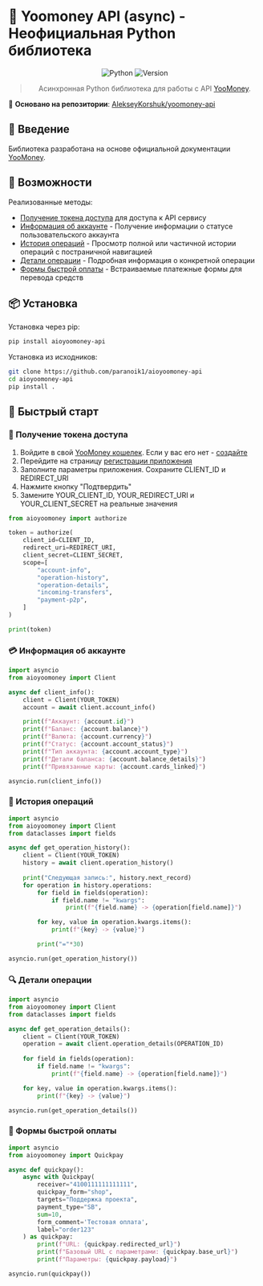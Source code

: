 # 🚀 Yoomoney API (async) - Неофициальная Python библиотека

<div style="text-align: center">
    
![Python](https://img.shields.io/badge/python-3.12+-blue.svg)
![Version](https://img.shields.io/pypi/v/aioyoomoney-api)

> Асинхронная Python библиотека для работы с API [YooMoney](https://yoomoney.ru).

</div>

🔗 **Основано на репозитории**: [AlekseyKorshuk/yoomoney-api](https://github.com/AlekseyKorshuk/yoomoney-api)

## 📖 Введение

Библиотека разработана на основе официальной документации [YooMoney](https://yoomoney.ru/docs/wallet).

## 🌟 Возможности

Реализованные методы:

- [Получение токена доступа](#access-token) для доступа к API сервису
- [Информация об аккаунте](#client-info) - Получение информации о статусе пользовательского аккаунта
- [История операций](#operation-history) - Просмотр полной или частичной истории операций с постраничной навигацией
- [Детали операции](#operation-details) - Подробная информация о конкретной операции
- [Формы быстрой оплаты](#quickpay-forms) - Встраиваемые платежные формы для перевода средств

## 📦 Установка

Установка через pip:

```bash
pip install aioyoomoney-api
```

Установка из исходников:

```bash
git clone https://github.com/paranoik1/aioyoomoney-api
cd aioyoomoney-api
pip install .
```

## 🚀 Быстрый старт

### <a name="access-token"></a>🔑 Получение токена доступа

1. Войдите в свой [YooMoney кошелек](https://yoomoney.ru). Если у вас его нет - [создайте](https://yoomoney.ru/reg)
2. Перейдите на страницу [регистрации приложения](https://yoomoney.ru/myservices/new)
3. Заполните параметры приложения. Сохраните CLIENT_ID и REDIRECT_URI
4. Нажмите кнопку "Подтвердить"
5. Замените YOUR_CLIENT_ID, YOUR_REDIRECT_URI и YOUR_CLIENT_SECRET на реальные значения

```python
from aioyoomoney import authorize

token = authorize(
    client_id=CLIENT_ID,
    redirect_uri=REDIRECT_URI,
    client_secret=CLIENT_SECRET,
    scope=[
        "account-info",
        "operation-history",
        "operation-details",
        "incoming-transfers",
        "payment-p2p",
    ]
)

print(token)
```

### <a name="client-info"></a>💳 Информация об аккаунте

```python
import asyncio
from aioyoomoney import Client

async def client_info():
    client = Client(YOUR_TOKEN)
    account = await client.account_info()

    print(f"Аккаунт: {account.id}")
    print(f"Баланс: {account.balance}")
    print(f"Валюта: {account.currency}")
    print(f"Статус: {account.account_status}")
    print(f"Тип аккаунта: {account.account_type}")
    print(f"Детали баланса: {account.balance_details}")
    print(f"Привязанные карты: {account.cards_linked}")

asyncio.run(client_info())
```

### <a name="operation-history"></a>📜 История операций

```python
import asyncio
from aioyoomoney import Client
from dataclasses import fields

async def get_operation_history():
    client = Client(YOUR_TOKEN)
    history = await client.operation_history()
    
    print("Следующая запись:", history.next_record)
    for operation in history.operations:
        for field in fields(operation):
            if field.name != "kwargs":
                print(f"{field.name} -> {operation[field.name]}")

        for key, value in operation.kwargs.items():
            print(f"{key} -> {value}")

        print("="*30)

asyncio.run(get_operation_history())
```

### <a name="operation-details"></a>🔍 Детали операции

```python
import asyncio
from aioyoomoney import Client
from dataclasses import fields

async def get_operation_details():
    client = Client(YOUR_TOKEN)
    operation = await client.operation_details(OPERATION_ID)
    
    for field in fields(operation):
        if field.name != "kwargs":
            print(f"{field.name} -> {operation[field.name]}")

    for key, value in operation.kwargs.items():
        print(f"{key} -> {value}")

asyncio.run(get_operation_details())
```

### <a name="quickpay-forms"></a>💸 Формы быстрой оплаты

```python
import asyncio
from aioyoomoney import Quickpay

async def quickpay():
    async with Quickpay(
        receiver="4100111111111111",
        quickpay_form="shop",
        targets="Поддержка проекта",
        payment_type="SB",
        sum=10,
        form_comment='Тестовая оплата',
        label="order123"
    ) as quickpay:
        print(f"URL: {quickpay.redirected_url}")
        print(f"Базовый URL с параметрами: {quickpay.base_url}")
        print(f"Параметры: {quickpay.payload}")

asyncio.run(quickpay())
```
